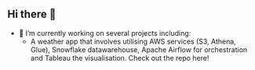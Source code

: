 ## Hi there 👋

- 🔭 I’m currently working on several projects including:
    - A weather app that involves utilising AWS services (S3, Athena, Glue), Snowflake datawarehouse, Apache Airflow for orchestration and Tableau the visualisation. Check out the repo here!   
<!--
**MountainCol/MountainCol** is a ✨ _special_ ✨ repository because its `README.md` (this file) appears on your GitHub profile.

Here are some ideas to get you started:


- 🌱 I’m currently learning ...
- 👯 I’m looking to collaborate on ...
- 🤔 I’m looking for help with ...
- 💬 Ask me about ...
- 📫 How to reach me: ...
- 😄 Pronouns: ...
- ⚡ Fun fact: ...
-->
